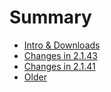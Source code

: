 # Summary

- [Intro & Downloads](./intro.md)
- [Changes in 2.1.43](./anki2.1.43.md)
- [Changes in 2.1.41](./anki2.1.41.md)
- [Older](./older.md)
